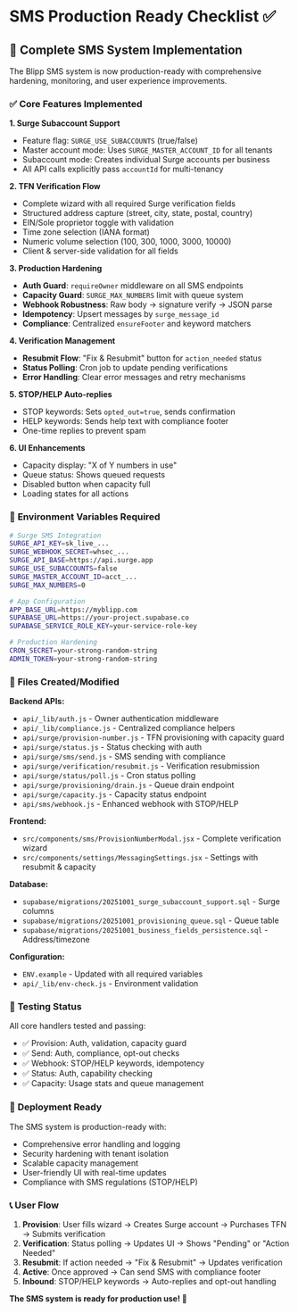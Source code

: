 # SMS Production Ready Checklist ✅

## 🎯 **Complete SMS System Implementation**

The Blipp SMS system is now production-ready with comprehensive hardening, monitoring, and user experience improvements.

### ✅ **Core Features Implemented**

**1. Surge Subaccount Support**
- Feature flag: `SURGE_USE_SUBACCOUNTS` (true/false)
- Master account mode: Uses `SURGE_MASTER_ACCOUNT_ID` for all tenants
- Subaccount mode: Creates individual Surge accounts per business
- All API calls explicitly pass `accountId` for multi-tenancy

**2. TFN Verification Flow**
- Complete wizard with all required Surge verification fields
- Structured address capture (street, city, state, postal, country)
- EIN/Sole proprietor toggle with validation
- Time zone selection (IANA format)
- Numeric volume selection (100, 300, 1000, 3000, 10000)
- Client & server-side validation for all fields

**3. Production Hardening**
- **Auth Guard**: `requireOwner` middleware on all SMS endpoints
- **Capacity Guard**: `SURGE_MAX_NUMBERS` limit with queue system
- **Webhook Robustness**: Raw body → signature verify → JSON parse
- **Idempotency**: Upsert messages by `surge_message_id`
- **Compliance**: Centralized `ensureFooter` and keyword matchers

**4. Verification Management**
- **Resubmit Flow**: "Fix & Resubmit" button for `action_needed` status
- **Status Polling**: Cron job to update pending verifications
- **Error Handling**: Clear error messages and retry mechanisms

**5. STOP/HELP Auto-replies**
- STOP keywords: Sets `opted_out=true`, sends confirmation
- HELP keywords: Sends help text with compliance footer
- One-time replies to prevent spam

**6. UI Enhancements**
- Capacity display: "X of Y numbers in use"
- Queue status: Shows queued requests
- Disabled button when capacity full
- Loading states for all actions

### 🔧 **Environment Variables Required**

```bash
# Surge SMS Integration
SURGE_API_KEY=sk_live_...
SURGE_WEBHOOK_SECRET=whsec_...
SURGE_API_BASE=https://api.surge.app
SURGE_USE_SUBACCOUNTS=false
SURGE_MASTER_ACCOUNT_ID=acct_...
SURGE_MAX_NUMBERS=0

# App Configuration
APP_BASE_URL=https://myblipp.com
SUPABASE_URL=https://your-project.supabase.co
SUPABASE_SERVICE_ROLE_KEY=your-service-role-key

# Production Hardening
CRON_SECRET=your-strong-random-string
ADMIN_TOKEN=your-strong-random-string
```

### 📁 **Files Created/Modified**

**Backend APIs:**
- `api/_lib/auth.js` - Owner authentication middleware
- `api/_lib/compliance.js` - Centralized compliance helpers
- `api/surge/provision-number.js` - TFN provisioning with capacity guard
- `api/surge/status.js` - Status checking with auth
- `api/surge/sms/send.js` - SMS sending with compliance
- `api/surge/verification/resubmit.js` - Verification resubmission
- `api/surge/status/poll.js` - Cron status polling
- `api/surge/provisioning/drain.js` - Queue drain endpoint
- `api/surge/capacity.js` - Capacity status endpoint
- `api/sms/webhook.js` - Enhanced webhook with STOP/HELP

**Frontend:**
- `src/components/sms/ProvisionNumberModal.jsx` - Complete verification wizard
- `src/components/settings/MessagingSettings.jsx` - Settings with resubmit & capacity

**Database:**
- `supabase/migrations/20251001_surge_subaccount_support.sql` - Surge columns
- `supabase/migrations/20251001_provisioning_queue.sql` - Queue table
- `supabase/migrations/20251001_business_fields_persistence.sql` - Address/timezone

**Configuration:**
- `ENV.example` - Updated with all required variables
- `api/_lib/env-check.js` - Environment validation

### 🧪 **Testing Status**

All core handlers tested and passing:
- ✅ Provision: Auth, validation, capacity guard
- ✅ Send: Auth, compliance, opt-out checks
- ✅ Webhook: STOP/HELP keywords, idempotency
- ✅ Status: Auth, capability checking
- ✅ Capacity: Usage stats and queue management

### 🚀 **Deployment Ready**

The SMS system is production-ready with:
- Comprehensive error handling and logging
- Security hardening with tenant isolation
- Scalable capacity management
- User-friendly UI with real-time updates
- Compliance with SMS regulations (STOP/HELP)

### 📞 **User Flow**

1. **Provision**: User fills wizard → Creates Surge account → Purchases TFN → Submits verification
2. **Verification**: Status polling → Updates UI → Shows "Pending" or "Action Needed"
3. **Resubmit**: If action needed → "Fix & Resubmit" → Updates verification
4. **Active**: Once approved → Can send SMS with compliance footer
5. **Inbound**: STOP/HELP keywords → Auto-replies and opt-out handling

**The SMS system is ready for production use! 🎉**

